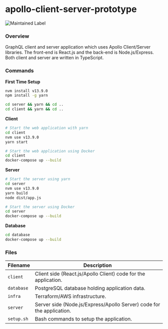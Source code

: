 # apollo-client-server-prototype

![Maintained Label](https://img.shields.io/badge/Maintained-Yes-brightgreen?style=for-the-badge)

### Overview

GraphQL client and server application which uses Apollo Client/Server libraries.  The front-end is 
React.js and the back-end is Node.js/Express.  Both client and server are written in TypeScript.

### Commands

**First Time Setup**

```bash
nvm install v13.9.0
npm install -g yarn

cd server && yarn && cd ..
cd client && yarn && cd ..
```

**Client**

```bash
# Start the web application with yarn
cd client
nvm use v13.9.0
yarn start

# Start the web application using Docker
cd client
docker-compose up --build
```

**Server**

```bash
# Start the server using yarn
cd server
nvm use v13.9.0
yarn build
node dist/app.js

# Start the server using Docker
cd server
docker-compose up --build
```

**Database**

```bash
cd database
docker-compose up --build
```

### Files

| Filename              | Description                                                               |
|-----------------------|---------------------------------------------------------------------------|
| `client`              | Client side (React.js/Apollo Client) code for the application.            |
| `database`            | PostgreSQL database holding application data.                             |
| `infra`               | Terraform/AWS infrastructure.                                             |
| `server`              | Server side (Node.js/Express/Apollo Server) code for the application.     |
| `setup.sh`            | Bash commands to setup the application.                                   |
